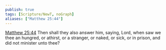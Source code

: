 ```yaml
---
publish: true
tags: [Scripture/NewT, noGraph]
aliases: ["Matthew 25:44"]
---
```

[Matthew 25:44](https://churchofjesuschrist.org/study/scriptures/nt/matt/25?lang=eng&id=p44#p44) Then shall they also answer him, saying, Lord, when saw we thee an hungred, or athirst, or a stranger, or naked, or sick, or in prison, and did not minister unto thee?
